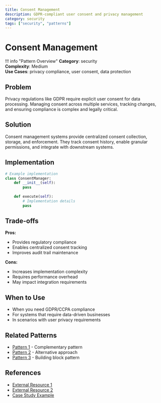 ```yaml
---
title: Consent Management
description: GDPR-compliant user consent and privacy management
category: security
tags: ["security", "patterns"]
---
```


# Consent Management

!!! info "Pattern Overview"
    **Category**: security  
    **Complexity**: Medium  
    **Use Cases**: privacy compliance, user consent, data protection

## Problem

Privacy regulations like GDPR require explicit user consent for data processing. Managing consent across multiple services, tracking changes, and ensuring compliance is complex and legally critical.

## Solution

Consent management systems provide centralized consent collection, storage, and enforcement. They track consent history, enable granular permissions, and integrate with downstream systems.

## Implementation

```python
# Example implementation
class ConsentManager:
    def __init__(self):
        pass
    
    def execute(self):
        # Implementation details
        pass
```

## Trade-offs

**Pros:**
- Provides regulatory compliance
- Enables centralized consent tracking
- Improves audit trail maintenance

**Cons:**
- Increases implementation complexity
- Requires performance overhead
- May impact integration requirements

## When to Use

- When you need GDPR/CCPA compliance
- For systems that require data-driven businesses
- In scenarios with user privacy requirements

## Related Patterns

- [Pattern 1](../related-pattern-1.md) - Complementary pattern
- [Pattern 2](../related-pattern-2.md) - Alternative approach
- [Pattern 3](../related-pattern-3.md) - Building block pattern

## References

- [External Resource 1](#)
- [External Resource 2](#)
- [Case Study Example](../../case-studies/example.md)
